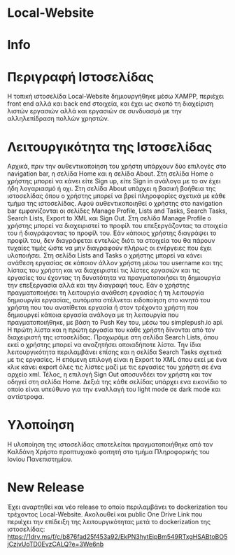 # Local-Website
# Info

# Περιγραφή Ιστοσελίδας
Η τοπική ιστοσελίδα Local-Website δημιουργήθηκε μέσω XAMPP, περιέχει front end αλλά και back end στοιχεία, και έχει ως σκοπό τη διαχείριση λιστών εργασιών αλλά και εργασιών σε συνδυασμό με την αλληλεπίδραση πολλών χρηστών.

# Λειτουργικότητα της Ιστοσελίδας
Αρχικά, πριν την αυθεντικοποίηση του χρήστη υπάρχουν δύο επιλογές στο navigation bar, η σελίδα Home και η σελίδα About. Στη σελίδα Home ο χρήστης μπορεί να κάνει είτε Sign up, είτε Sign in ανάλογα με το αν έχει ήδη λογαριασμό ή οχι. Στη σελίδα About υπάρχει η βασική βοήθεια της ιστοσελίδας όπου ο χρήστης μπορεί να βρεί πληροφορίες σχετικά με κάθε τμήμα της ιστοσελίδας. Αφού αυθεντικοποιηθεί ο χρήστης στο navigation bar εμφανίζονται οι σελίδες Manage Profile, Lists and Tasks, Search Tasks, Search Lists, Export to XML και Sign Out. Στη σελίδα Manage Profile ο χρήστης μπορεί να διαχειριστεί το προφίλ του επεξεργάζοντας τα στοιχεία του ή διαγράφοντας το προφίλ του. Εάν κάποιος χρήστης διαγράψει το προφίλ του, δεν διαγράφεται εντελώς διότι τα στοιχεία του θα πάρουν τυχαίες τιμές ώστε να μην διαγραφούν πλήρως οι ενέργειες που έχει υλοποιήσει. Στη σελίδα Lists and Tasks ο χρήστης μπορεί να κάνει ανάθεση εργασίας σε κάποιον άλλον χρήστη μέσω του username και της λίστας του χρήστη και να διαχειριστεί τις λίστες εργασιών και τις εργασίες του έχοντας τη δυνατότητα να πραγματοποιήσει τη δημιουργία την επεξεργασία αλλά και την διαγραφή τους. Εάν ο χρήστης πραγματοποιήσει τη λειτουργία ανάθεση εργασίας ή τη λειτουργία δημιουργία εργασίας, αυτόματα στέλνεται ειδοποίηση στο κινητό του χρήστη που του ανατίθεται εργασία ή στον τρέχοντα χρήστη που δημιουργεί κάποια εργασία ανάλογα με τη λειτουργία που πραγματοποιήθηκε, με βάση το Push Key του, μέσω του simplepush.io api.  Η πρώτη λίστα και η πρώτη εργασία του κάθε χρήστη δίνονται από τον διαχειριστή της ιστοσελίδας. Προχωράμε στη σελίδα Search Lists, όπου εκεί ο χρήστης μπορεί να αναζητήσει οποιαδήποτε λίστα. Την ίδια λειτουργικότητα περιλαμβάνει επίσης και η σελίδα Search Tasks σχετικά με τις εργασίες. Η επόμενη επιλογή είναι η Export to XML όπου εκεί με ένα κλικ κάνει export όλες τις λίστες μαζί με τις εργασίες του χρήστη σε ένα αρχείο xml. Τέλος, η επιλογή Sign Out αποσυνδέει τον χρήστη και τον οδηγεί στη σελίδα Home. Δεξιά της κάθε σελίδας υπάρχει ενα εικονίδιο το οποίο είναι υπεύθυνο για την εναλλαγή του light mode σε dark mode και αντίστροφα. 

# Υλοποίηση
Η υλοποίηση της ιστοσελίδας αποτελείται πραγματοποιήθηκε από τον Καλδάνη Χρήστο προπτυχιακό φοιτητή στο τμήμα Πληροφορικής του Ιονίου Πανεπιστημίου.

# New Release
Έχει αναρτηθεί και νέο release το οποίο περιλαμβάνει το dockerization του τρέχοντος Local-Website. Ακολουθεί και public One Drive Link που περιέχει την επίδειξη της λειτουργικότητας μετά το dockerization της ιστοσελίδας: https://1drv.ms/f/c/b876fad25f453a92/EkPN3hytEipBm549RTxgHSABtoBO5jCzjvUoTD0EvzCALQ?e=3We6nb




